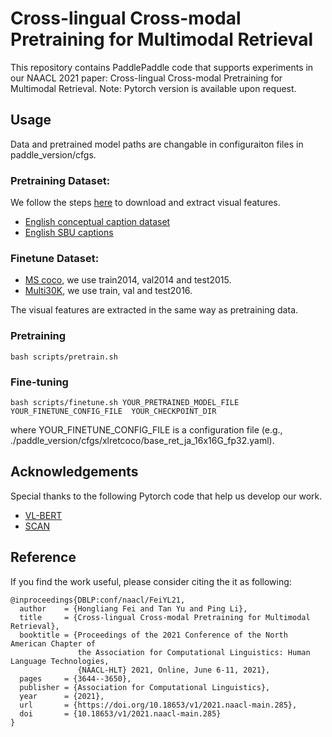 # Cross-lingual Cross-modal Pretraining for Multimodal Retrieval
This repository contains PaddlePaddle code that supports experiments in our NAACL 2021 paper: Cross-lingual Cross-modal Pretraining for Multimodal Retrieval. 
Note: Pytorch version is available upon request.

## Usage
Data and pretrained model paths are changable in configuraiton files in paddle_version/cfgs. 
### Pretraining Dataset:
We follow the steps [here](https://github.com/jackroos/VL-BERT/tree/master/data/conceptual-captions) to download and extract visual features.

* [English conceptual caption dataset](https://github.com/igorbrigadir/DownloadConceptualCaptions)
* [English SBU captions](http://www.cs.virginia.edu/~vicente/sbucaptions/SBUCaptionedPhotoDataset.tar.gz)

### Finetune Dataset:
* [MS coco](https://cocodataset.org/#download), we use train2014, val2014 and test2015.
* [Multi30K](https://github.com/multi30k/dataset), we use train, val and test2016. 

The visual features are extracted in the same way as pretraining data.  

### Pretraining
```
bash scripts/pretrain.sh
```
### Fine-tuning
```
bash scripts/finetune.sh YOUR_PRETRAINED_MODEL_FILE YOUR_FINETUNE_CONFIG_FILE  YOUR_CHECKPOINT_DIR
```
where YOUR_FINETUNE_CONFIG_FILE is a configuration file (e.g., ./paddle_version/cfgs/xlretcoco/base_ret_ja_16x16G_fp32.yaml).

## Acknowledgements
Special thanks to the following Pytorch code that help us develop our work.
* [VL-BERT](https://github.com/jackroos/VL-BERT)
* [SCAN](https://github.com/kuanghuei/SCAN) 


## Reference
If you find the work useful, please consider citing the it as following:
```
@inproceedings{DBLP:conf/naacl/FeiYL21,
  author    = {Hongliang Fei and Tan Yu and Ping Li},
  title     = {Cross-lingual Cross-modal Pretraining for Multimodal Retrieval},
  booktitle = {Proceedings of the 2021 Conference of the North American Chapter of
               the Association for Computational Linguistics: Human Language Technologies,
               {NAACL-HLT} 2021, Online, June 6-11, 2021},
  pages     = {3644--3650},
  publisher = {Association for Computational Linguistics},
  year      = {2021},
  url       = {https://doi.org/10.18653/v1/2021.naacl-main.285},
  doi       = {10.18653/v1/2021.naacl-main.285}
}
```
